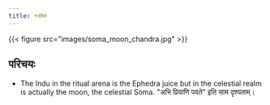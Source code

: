 ```yaml
---
title: +सोमः
---
```


{{< figure src="images/soma_moon_chandra.jpg"  >}}

## परिचयः
- The Indu in the ritual arena is the Ephedra juice but in the celestial realm is actually the moon, the celestial Soma. "अभि प्रियाणि पवते" इति साम दृश्यताम्।
